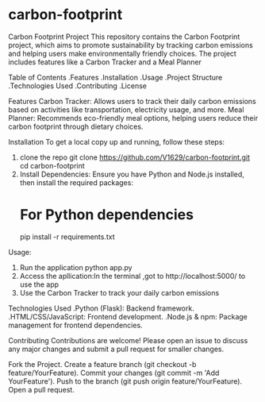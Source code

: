 # carbon-footprint
Carbon Footprint Project
This repository contains the Carbon Footprint project, which aims to promote sustainability by tracking carbon emissions and helping users make environmentally friendly choices. The project includes features like a Carbon Tracker and a Meal Planner

Table of Contents
 .Features
 .Installation
 .Usage
 .Project Structure
 .Technologies Used
 .Contributing
 .License

Features
 Carbon Tracker: Allows users to track their daily carbon emissions based on activities like transportation, electricity usage, and more.
 Meal Planner: Recommends eco-friendly meal options, helping users reduce their carbon footprint through dietary choices.

Installation
To get a local copy up and running, follow these steps:
1. clone the repo
   git clone https://github.com/V1629/carbon-footprint.git
   cd carbon-footprint
2. Install Dependencies: Ensure you have Python and Node.js installed, then install the required packages:
   # For Python dependencies
   pip install -r requirements.txt

Usage:
1. Run the application
   python app.py
2. Access the apllication:In the terminal ,got to
   http://localhost:5000/ to use the app
3. Use the Carbon Tracker to track your daily carbon emissions

Technologies Used
 .Python (Flask): Backend framework.
 .HTML/CSS/JavaScript: Frontend development.
 .Node.js & npm: Package management for frontend dependencies.

Contributing
Contributions are welcome! Please open an issue to discuss any major changes and submit a pull request for smaller changes.

Fork the Project.
Create a feature branch (git checkout -b feature/YourFeature).
Commit your changes (git commit -m 'Add YourFeature').
Push to the branch (git push origin feature/YourFeature).
Open a pull request.

